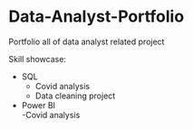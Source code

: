# Data-Analyst-Portfolio
Portfolio all of data analyst related project

Skill showcase:		
- SQL		
	- Covid analysis		
	- Data cleaning project		
- Power BI		
 	-Covid analysis		
